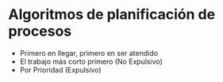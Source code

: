 # Algoritmos de planificación de procesos

* Primero en llegar, primero en ser atendido
* El trabajo más corto primero (No Expulsivo)
* Por Prioridad (Expulsivo)
